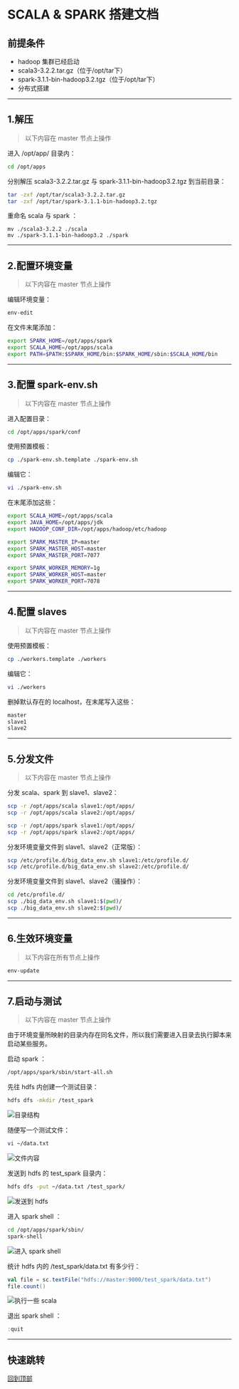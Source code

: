 # SCALA & SPARK 搭建文档

## 前提条件

- hadoop 集群已经启动
- scala3-3.2.2.tar.gz（位于/opt/tar下）
- spark-3.1.1-bin-hadoop3.2.tgz（位于/opt/tar下）
- 分布式搭建

---

## 1.解压
>
> 以下内容在 master 节点上操作

进入 /opt/app/ 目录内：

```bash
cd /opt/apps
```

分别解压 scala3-3.2.2.tar.gz 与 spark-3.1.1-bin-hadoop3.2.tgz 到当前目录：

```bash
tar -zxf /opt/tar/scala3-3.2.2.tar.gz
tar -zxf /opt/tar/spark-3.1.1-bin-hadoop3.2.tgz
```

重命名 scala 与 spark ：

```bashl
mv ./scala3-3.2.2 ./scala
mv ./spark-3.1.1-bin-hadoop3.2 ./spark
```

---

## 2.配置环境变量
>
> 以下内容在 master 节点上操作

编辑环境变量：

```bash
env-edit
```

在文件末尾添加：

```bash
export SPARK_HOME=/opt/apps/spark
export SCALA_HOME=/opt/apps/scala
export PATH=$PATH:$SPARK_HOME/bin:$SPARK_HOME/sbin:$SCALA_HOME/bin
```

---

## 3.配置 spark-env.sh
>
> 以下内容在 master 节点上操作

进入配置目录：

```bash
cd /opt/apps/spark/conf
```

使用预置模板：

```bash
cp ./spark-env.sh.template ./spark-env.sh
```

编辑它：

```bash
vi ./spark-env.sh
```

在末尾添加这些：

```bash
export SCALA_HOME=/opt/apps/scala
export JAVA_HOME=/opt/apps/jdk
export HADOOP_CONF_DIR=/opt/apps/hadoop/etc/hadoop

export SPARK_MASTER_IP=master
export SPARK_MASTER_HOST=master
export SPARK_MASTER_PORT=7077

export SPARK_WORKER_MEMORY=1g
export SPARK_WORKER_HOST=master
export SPARK_WORKER_PORT=7078
```

---

## 4.配置 slaves
>
> 以下内容在 master 节点上操作

使用预置模板：

```bash
cp ./workers.template ./workers
```

编辑它：

```bash
vi ./workers
```

删掉默认存在的 localhost，在末尾写入这些：

```bash
master
slave1
slave2
```

---

## 5.分发文件
>
> 以下内容在 master 节点上操作

分发 scala、spark 到 slave1、slave2：

```bash
scp -r /opt/apps/scala slave1:/opt/apps/
scp -r /opt/apps/scala slave2:/opt/apps/

scp -r /opt/apps/spark slave1:/opt/apps/
scp -r /opt/apps/spark slave2:/opt/apps/
```

分发环境变量文件到 slave1、slave2（正常版）：

```bash
scp /etc/profile.d/big_data_env.sh slave1:/etc/profile.d/
scp /etc/profile.d/big_data_env.sh slave2:/etc/profile.d/
```

分发环境变量文件到 slave1、slave2（骚操作）：

```bash
cd /etc/profile.d/
scp ./big_data_env.sh slave1:$(pwd)/
scp ./big_data_env.sh slave2:$(pwd)/
```

---

## 6.生效环境变量
>
> 以下内容在所有节点上操作

```bash
env-update
```

---

## 7.启动与测试
>
> 以下内容在 master 节点上操作

由于环境变量所映射的目录内存在同名文件，所以我们需要进入目录去执行脚本来启动某些服务。

启动 spark ：

```bash
/opt/apps/spark/sbin/start-all.sh
```

先往 hdfs 内创建一个测试目录：

```bash
hdfs dfs -mkdir /test_spark
```

![目录结构](./images/7_1.png)

随便写一个测试文件：

```bash
vi ~/data.txt
```

![文件内容](./images/7_2.png)

发送到 hdfs 的 test_spark 目录内：

```bash
hdfs dfs -put ~/data.txt /test_spark/
```

![发送到 hdfs](./images/7_3.png)

进入 spark shell ：

```bash
cd /opt/apps/spark/sbin/
spark-shell
```

![进入 spark shell](./images/7_4.png)

统计 hdfs 内的 /test_spark/data.txt 有多少行：

```scala
val file = sc.textFile("hdfs://master:9000/test_spark/data.txt")
file.count()
```

![执行一些 scala](./images/7_5.png)

退出 spark shell ：

```scala
:quit
```

---

## 快速跳转

[回到顶部](#SCALA-&-SPARK-搭建文档)
